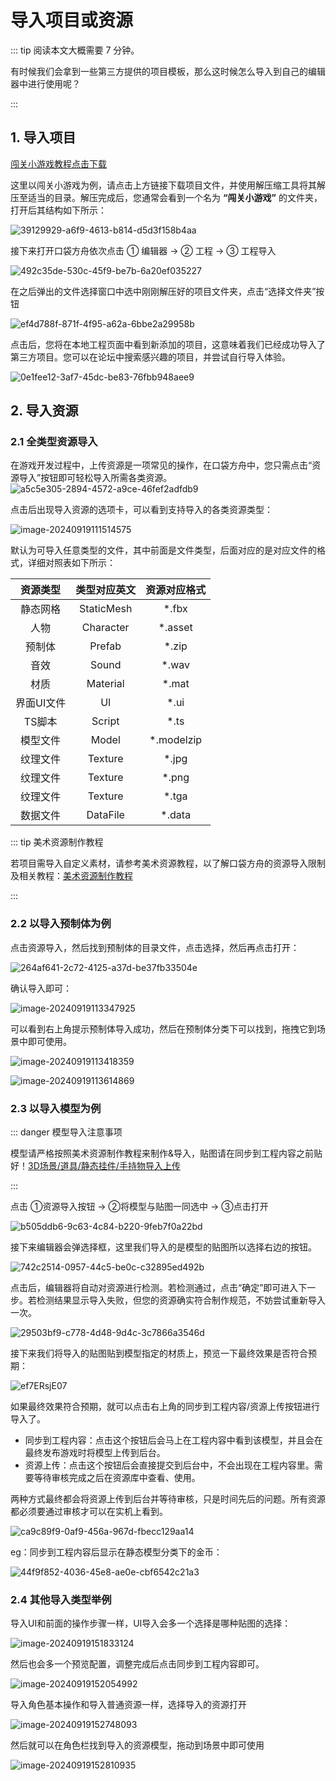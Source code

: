 # 导入项目或资源

::: tip 阅读本文大概需要 7 分钟。

有时候我们会拿到一些第三方提供的项目模板，那么这时候怎么导入到自己的编辑器中进行使用呢？

:::

## 1. 导入项目

[闯关小游戏教程点击下载](../obby-course/game-description.md) 

这里以闯关小游戏为例，请点击上方链接下载项目文件，并使用解压缩工具将其解压至适当的目录。解压完成后，您通常会看到一个名为 **“闯关小游戏”** 的文件夹，打开后其结构如下所示：

![39129929-a6f9-4613-b814-d5d3f158b4aa](https://arkimg.ark.online/39129929-a6f9-4613-b814-d5d3f158b4aa.webp)

接下来打开口袋方舟依次点击 ① 编辑器 -> ② 工程 -> ③ 工程导入 

![492c35de-530c-45f9-be7b-6a20ef035227](https://arkimg.ark.online/492c35de-530c-45f9-be7b-6a20ef035227.webp)

在之后弹出的文件选择窗口中选中刚刚解压好的项目文件夹，点击“选择文件夹”按钮

![ef4d788f-871f-4f95-a62a-6bbe2a29958b](https://arkimg.ark.online/ef4d788f-871f-4f95-a62a-6bbe2a29958b.webp)

点击后，您将在本地工程页面中看到新添加的项目，这意味着我们已经成功导入了第三方项目。您可以在论坛中搜索感兴趣的项目，并尝试自行导入体验。    

![0e1fee12-3af7-45dc-be83-76fbb948aee9](https://arkimg.ark.online/0e1fee12-3af7-45dc-be83-76fbb948aee9.webp)                                                                                                                                                                                                                        

## 2. 导入资源

### 2.1 全类型资源导入

在游戏开发过程中，上传资源是一项常见的操作，在口袋方舟中，您只需点击“资源导入”按钮即可轻松导入所需各类资源。![a5c5e305-2894-4572-a9ce-46fef2adfdb9](https://arkimg.ark.online/a5c5e305-2894-4572-a9ce-46fef2adfdb9.webp)

点击后出现导入资源的选项卡，可以看到支持导入的各类资源类型：

![image-20240919111514575](https://arkimg.ark.online/image-20240919111514575.webp)

默认为可导入任意类型的文件，其中前面是文件类型，后面对应的是对应文件的格式，详细对照表如下所示：

|  资源类型  | 类型对应英文 | 资源对应格式 |
| :--------: | :----------: | :----------: |
|  静态网格  |  StaticMesh  |    *.fbx     |
|    人物    |  Character   |   *.asset    |
|   预制体   |    Prefab    |    *.zip     |
|    音效    |    Sound     |    *.wav     |
|    材质    |   Material   |    *.mat     |
| 界面UI文件 |      UI      |     *.ui     |
|   TS脚本   |    Script    |     *.ts     |
|  模型文件  |    Model     |  *.modelzip  |
|  纹理文件  |   Texture    |    *.jpg     |
|  纹理文件  |   Texture    |    *.png     |
|  纹理文件  |   Texture    |    *.tga     |
|  数据文件  |   DataFile   |    *.data    |

::: tip 美术资源制作教程

若项目需导入自定义素材，请参考美术资源教程，以了解口袋方舟的资源导入限制及相关教程：[美术资源制作教程](https://learning.ark.online/ArtResource-course/000-PGC.html)

:::

### 2.2 以导入预制体为例

点击资源导入，然后找到预制体的目录文件，点击选择，然后再点击打开：

![264af641-2c72-4125-a37d-be37fb33504e](https://arkimg.ark.online/264af641-2c72-4125-a37d-be37fb33504e.webp)

确认导入即可：

![image-20240919113347925](https://arkimg.ark.online/image-20240919113347925.webp)

可以看到右上角提示预制体导入成功，然后在预制体分类下可以找到，拖拽它到场景中即可使用。

![image-20240919113418359](https://arkimg.ark.online/image-20240919113418359.webp)

![image-20240919113614869](https://arkimg.ark.online/image-20240919113614869.webp)

### 2.3 以导入模型为例

::: danger 模型导入注意事项

模型请严格按照美术资源制作教程来制作&导入，贴图请在同步到工程内容之前贴好！[3D场景/道具/静态挂件/手持物导入上传](https://learning.ark.online/ArtResource-course/Upload/1-StaticModel.html)

:::

点击 ①资源导入按钮 -> ②将模型与贴图一同选中 -> ③点击打开

![b505ddb6-9c63-4c84-b220-9feb7f0a22bd](https://arkimg.ark.online/b505ddb6-9c63-4c84-b220-9feb7f0a22bd.webp)

接下来编辑器会弹选择框，这里我们导入的是模型的贴图所以选择右边的按钮。

![742c2514-0957-44c5-be0c-c32895ed492b](https://arkimg.ark.online/742c2514-0957-44c5-be0c-c32895ed492b.webp)

点击后，编辑器将自动对资源进行检测。若检测通过，点击“确定”即可进入下一步。若检测结果显示导入失败，但您的资源确实符合制作规范，不妨尝试重新导入一次。

![29503bf9-c778-4d48-9d4c-3c7866a3546d](https://arkimg.ark.online/29503bf9-c778-4d48-9d4c-3c7866a3546d.webp)

接下来我们将导入的贴图贴到模型指定的材质上，预览一下最终效果是否符合预期：

![ef7ERsjE07](https://arkimg.ark.online/ef7ERsjE07.gif)

如果最终效果符合预期，就可以点击右上角的同步到工程内容/资源上传按钮进行导入了。

- 同步到工程内容：点击这个按钮后会马上在工程内容中看到该模型，并且会在最终发布游戏时将模型上传到后台。
- 资源上传：点击这个按钮后会直接提交到后台中，不会出现在工程内容里。需要等待审核完成之后在资源库中查看、使用。

两种方式最终都会将资源上传到后台并等待审核，只是时间先后的问题。所有资源都必须要通过审核才可以在实机上看到。

![ca9c89f9-0af9-456a-967d-fbecc129aa14](https://arkimg.ark.online/ca9c89f9-0af9-456a-967d-fbecc129aa14.webp)

eg：同步到工程内容后显示在静态模型分类下的金币：

![44f9f852-4036-45e8-ae0e-cbf6542c21a3](https://arkimg.ark.online/44f9f852-4036-45e8-ae0e-cbf6542c21a3.webp)

### 2.4 其他导入类型举例

导入UI和前面的操作步骤一样，UI导入会多一个选择是哪种贴图的选择：

![image-20240919151833124](https://arkimg.ark.online/image-20240919151833124.webp)

然后也会多一个预览配置，调整完成后点击同步到工程内容即可。

![image-20240919152054992](https://arkimg.ark.online/image-20240919152054992.webp)

导入角色基本操作和导入普通资源一样，选择导入的资源打开

![image-20240919152748093](https://arkimg.ark.online/image-20240919152748093.webp)

然后就可以在角色栏找到导入的资源模型，拖动到场景中即可使用

![image-20240919152810935](https://arkimg.ark.online/image-20240919152810935.webp)
